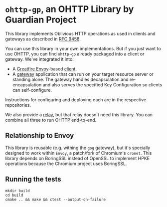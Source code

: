 # `ohttp-gp`, an OHTTP Library by Guardian Project 

This library implements Oblivious HTTP operations as used in clients and gateways as described in [RFC 9458](https://www.rfc-editor.org/rfc/rfc9458.html).

You can use this library in your own implementations.  But if you just want to use OHTTP, you can find `ohttp-gp` already packaged into a client or gateway.  We've integrated it into:

* A [Greatfire Envoy](https://github.com/greatfire/envoy)-based [client](https://github.com/johnhess/cog).
* A [gateway](https://github.com/johnhess/gog) application that can run on your target resource server or standing alone.  The gateway handles decapsulation and re-encapsulation and also serves the specified Key Configuration so clients can self-configure.

Instructions for configuring and deploying each are in the respective repositories.

We also provide a [relay](https://github.com/johnhess/pog), but that relay doesn't need this library.  You can combine all three to run OHTTP end-to-end.

## Relationship to Envoy

This library is reusable (e.g. withing the `gog` gateway), but it's specially designed to work within `Envoy`, a patch/fork of Chromium's `cronet`.  This library depends on BoringSSL instead of OpenSSL to implement HPKE operations because the Chromium project uses BoringSSL.

## Running the tests

```
mkdir build
cd build
cmake .. && make && ctest --output-on-failure
```